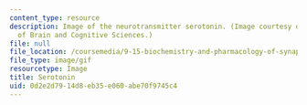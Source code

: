 ```yaml
---
content_type: resource
description: Image of the neurotransmitter serotonin. (Image courtesy of MIT's Department
  of Brain and Cognitive Sciences.)
file: null
file_location: /coursemedia/9-15-biochemistry-and-pharmacology-of-synaptic-transmission-fall-2007/0d2e2d7914d8eb35e060abe70f9745c4_chp_serotonin.gif
file_type: image/gif
resourcetype: Image
title: Serotonin
uid: 0d2e2d79-14d8-eb35-e060-abe70f9745c4
---
```


